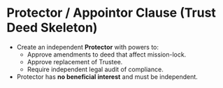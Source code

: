 # Protector / Appointor Clause (Trust Deed Skeleton)

- Create an independent **Protector** with powers to:
  - Approve amendments to deed that affect mission-lock.
  - Approve replacement of Trustee.
  - Require independent legal audit of compliance.
- Protector has **no beneficial interest** and must be independent.
